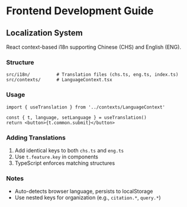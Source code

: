 # Frontend Development Guide

## Localization System

React context-based i18n supporting Chinese (CHS) and English (ENG).

### Structure
```
src/i18n/          # Translation files (chs.ts, eng.ts, index.ts)
src/contexts/      # LanguageContext.tsx
```

### Usage
```tsx
import { useTranslation } from '../contexts/LanguageContext'

const { t, language, setLanguage } = useTranslation()
return <button>{t.common.submit}</button>
```

### Adding Translations
1. Add identical keys to both `chs.ts` and `eng.ts`
2. Use `t.feature.key` in components
3. TypeScript enforces matching structures

### Notes
- Auto-detects browser language, persists to localStorage
- Use nested keys for organization (e.g., `citation.*`, `query.*`)
